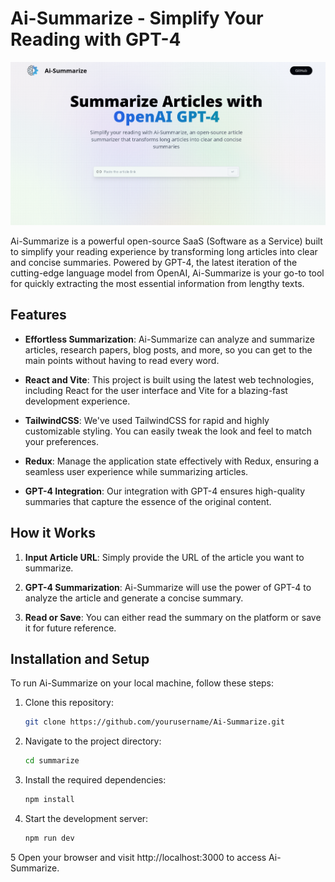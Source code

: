# Ai-Summarize - Simplify Your Reading with GPT-4

<p align="center">
  <img src=".github/images/cover.png">
  <br />
</p>

Ai-Summarize is a powerful open-source SaaS (Software as a Service) built to simplify your reading experience by transforming long articles into clear and concise summaries. Powered by GPT-4, the latest iteration of the cutting-edge language model from OpenAI, Ai-Summarize is your go-to tool for quickly extracting the most essential information from lengthy texts.

## Features

- **Effortless Summarization**: Ai-Summarize can analyze and summarize articles, research papers, blog posts, and more, so you can get to the main points without having to read every word.

- **React and Vite**: This project is built using the latest web technologies, including React for the user interface and Vite for a blazing-fast development experience.

- **TailwindCSS**: We've used TailwindCSS for rapid and highly customizable styling. You can easily tweak the look and feel to match your preferences.

- **Redux**: Manage the application state effectively with Redux, ensuring a seamless user experience while summarizing articles.

- **GPT-4 Integration**: Our integration with GPT-4 ensures high-quality summaries that capture the essence of the original content.

## How it Works

1. **Input Article URL**: Simply provide the URL of the article you want to summarize.

2. **GPT-4 Summarization**: Ai-Summarize will use the power of GPT-4 to analyze the article and generate a concise summary.

3. **Read or Save**: You can either read the summary on the platform or save it for future reference.

## Installation and Setup

To run Ai-Summarize on your local machine, follow these steps:

1. Clone this repository:
   ```bash
   git clone https://github.com/yourusername/Ai-Summarize.git

2. Navigate to the project directory:
   ```bash
   cd summarize

3. Install the required dependencies:
   ```bash
   npm install

4. Start the development server:
   ```bash
   npm run dev

5 Open your browser and visit http://localhost:3000 to access Ai-Summarize.